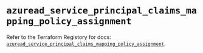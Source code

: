 # `azuread_service_principal_claims_mapping_policy_assignment`

Refer to the Terraform Registory for docs: [`azuread_service_principal_claims_mapping_policy_assignment`](https://registry.terraform.io/providers/hashicorp/azuread/2.46.0/docs/resources/service_principal_claims_mapping_policy_assignment).
